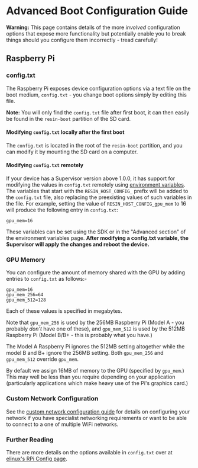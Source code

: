# Advanced Boot Configuration Guide

__Warning:__ This page contains details of the more *involved* configuration
options that expose more functionality but potentially enable you to break
things should you configure them incorrectly - tread carefully!

## Raspberry Pi

### config.txt

The Raspberry Pi exposes device configuration options via a text file on the
boot medium, `config.txt` - you change boot options simply by editing this file.

__Note:__ You will only find the `config.txt` file after first boot, it can then easily be found in the `resin-boot` partition of the SD card.

#### Modifying `config.txt` locally after the first boot

The `config.txt` is located in the root of the `resin-boot` partition, and you can modify it by mounting the SD card on a computer.

#### Modifying `config.txt` **remotely**

If your device has a Supervisor version above 1.0.0, it has support for modifying the values in `config.txt` remotely using [environment variables](/pages/management/env-vars).
The variables that start with the `RESIN_HOST_CONFIG_` prefix will be added to the `config.txt` file, also replacing the preexisting values of such variables in the file.
For example, setting the value of `RESIN_HOST_CONFIG_gpu_mem` to 16 will produce the following entry in `config.txt`:

```
gpu_mem=16
```

These variables can be set using the SDK or in the "Advanced section" of the environment variables page.
**After modifying a config.txt variable, the Supervisor will apply the changes and reboot the device.**

### GPU Memory

You can configure the amount of memory shared with the GPU by adding entries to
`config.txt` as follows:-

```
gpu_mem=16
gpu_mem_256=64
gpu_mem_512=128
```

Each of these values is specified in megabytes.

Note that `gpu_mem_256` is used by the 256MB Raspberry Pi (Model A - you
probably *don't* have one of these), and `gpu_mem_512` is used by the 512MB
Raspberry Pi (Model B/B+ - this is probably what you have.)

The Model A Raspberry Pi ignores the 512MB setting altogether while the model B
and B+ ignore the 256MB setting. Both `gpu_mem_256` and `gpu_mem_512` override
`gpu_mem`.

By default we assign 16MB of memory to the GPU (specified by `gpu_mem`.) This
may well be less than you require depending on your application (particularly
applications which make heavy use of the Pi's graphics card.)

### Custom Network Configuration

See the [custom network configuration guide][custom-network] for details on
configuring your network if you have specialist networking requirements or want
to be able to connect to a one of multiple WiFi networks.

### Further Reading

There are more details on the options available in `config.txt` over at
[elinux's RPi Config page][elinux].

[custom-network]:/pages/configuration/custom-network.md

[dd]:http://en.wikipedia.org/wiki/Dd
[elinux]:http://elinux.org/RPiconfig
